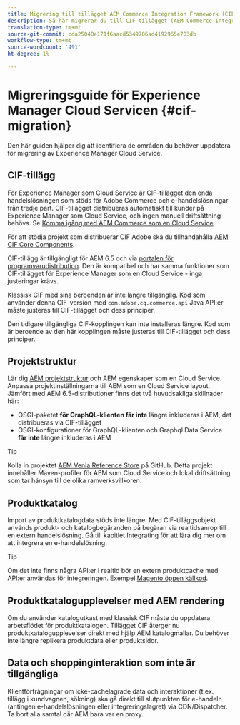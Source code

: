 ```yaml
---
title: Migrering till tillägget AEM Commerce Integration Framework (CIF)
description: Så här migrerar du till CIF-tillägget (AEM Commerce Integration Framework) från en gammal version
translation-type: tm+mt
source-git-commit: cda25048e171f6aacd5349706ad4192965e703db
workflow-type: tm+mt
source-wordcount: '491'
ht-degree: 1%

---
```


# Migreringsguide för Experience Manager Cloud Servicen {#cif-migration}

Den här guiden hjälper dig att identifiera de områden du behöver uppdatera för migrering av Experience Manager Cloud Service.

## CIF-tillägg

För Experience Manager som Cloud Service är CIF-tillägget den enda handelslösningen som stöds för Adobe Commerce och e-handelslösningar från tredje part. CIF-tillägget distribueras automatiskt till kunder på Experience Manager som Cloud Service, och ingen manuell driftsättning behövs. Se [Komma igång med AEM Commerce som en Cloud Service](getting-started.md).

För att stödja projekt som distribuerar CIF Adobe ska du tillhandahålla [AEM CIF Core Components](https://github.com/adobe/aem-core-cif-components).

CIF-tillägg är tillgängligt för AEM 6.5 och via [portalen för programvarudistribution](https://experience.adobe.com/#/downloads/content/software-distribution/en/aem.html). Den är kompatibel och har samma funktioner som CIF-tillägget för Experience Manager som en Cloud Service - inga justeringar krävs.

Klassisk CIF med sina beroenden är inte längre tillgänglig. Kod som använder denna CIF-version med `com.adobe.cq.commerce.api` Java API:er måste justeras till CIF-tillägget och dess principer.

Den tidigare tillgängliga CIF-kopplingen kan inte installeras längre. Kod som är beroende av den här kopplingen måste justeras till CIF-tillägget och dess principer.

## Projektstruktur

Lär dig [AEM projektstruktur](https://docs.adobe.com/content/help/en/experience-manager-cloud-service/implementing/developing/aem-project-content-package-structure.html) och AEM egenskaper som en Cloud Service. Anpassa projektinställningarna till AEM som en Cloud Service layout.
Jämfört med AEM 6.5-distributioner finns det två huvudsakliga skillnader här:

* OSGI-paketet **för GraphQL-klienten får inte** längre inkluderas i AEM, det distribueras via CIF-tillägget
* OSGI-konfigurationer för GraphQL-klienten och Graphql Data Service **får inte** längre inkluderas i AEM

>[!TIP]
>
>Kolla in projektet [AEM Venia Reference Store](https://github.com/adobe/aem-cif-guides-venia) på GitHub. Detta projekt innehåller Maven-profiler för AEM som Cloud Service och lokal driftsättning som tar hänsyn till de olika ramverksvillkoren.

## Produktkatalog

Import av produktkatalogdata stöds inte längre. Med CIF-tilläggsobjekt används produkt- och katalogbegäranden på begäran via realtidsanrop till en extern handelslösning. Gå till kapitlet Integrating för att lära dig mer om att integrera en e-handelslösning.

>[!TIP]
>
>Om det inte finns några API:er i realtid bör en extern produktcache med API:er användas för integreringen. Exempel [Magento öppen källkod](https://magento.com/products/magento-open-source).

## Produktkatalogupplevelser med AEM rendering

Om du använder katalogutkast med klassisk CIF måste du uppdatera arbetsflödet för produktkatalogen. Tillägget CIF återger nu produktkatalogupplevelser direkt med hjälp AEM katalogmallar. Du behöver inte längre replikera produktdata eller produktsidor.

## Data och shoppinginteraktion som inte är tillgängliga

Klientförfrågningar om icke-cachelagrade data och interaktioner (t.ex. tillägg i kundvagnen, sökning) ska gå direkt till slutpunkten för e-handeln (antingen e-handelslösningen eller integreringslagret) via CDN/Dispatcher. Ta bort alla samtal där AEM bara var en proxy.
